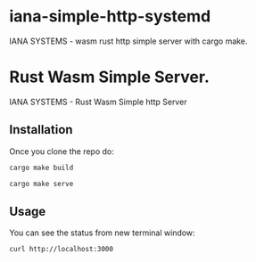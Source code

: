 # iana-simple-http-systemd
IANA SYSTEMS - wasm rust http simple server with cargo make.

# Rust Wasm Simple Server.

IANA SYSTEMS - Rust Wasm Simple http Server

## Installation
Once you clone the repo do:

```sh
cargo make build
```
```sh
cargo make serve
```

## Usage
You can see the status from new terminal window:
```sh
curl http://localhost:3000
```

